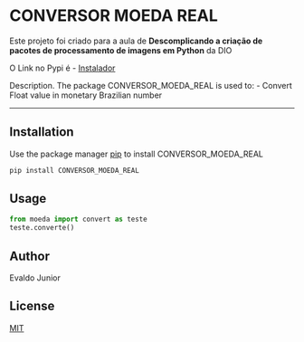 # CONVERSOR MOEDA REAL

Este projeto foi criado para a aula de **Descomplicando a criação de pacotes de processamento de imagens em Python** da DIO

O Link no Pypi é - [Instalador](https://pypi.org/project/CONVERSOR-MOEDA-REAL/)

Description. 
The package CONVERSOR_MOEDA_REAL is used to:
	- Convert Float value in monetary Brazilian number

---

## Installation

Use the package manager [pip](https://pip.pypa.io/en/stable/) to install CONVERSOR_MOEDA_REAL

```bash
pip install CONVERSOR_MOEDA_REAL
```

## Usage

```python
from moeda import convert as teste
teste.converte()
```

## Author
Evaldo Junior

## License
[MIT](https://choosealicense.com/licenses/mit/)
